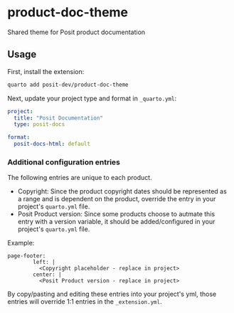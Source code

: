 # product-doc-theme

Shared theme for Posit product documentation

## Usage

First, install the extension:

```bash
quarto add posit-dev/product-doc-theme
```

Next, update your project type and format in `_quarto.yml`:

```yaml
project:
  title: "Posit Documentation"
  type: posit-docs

format:
  posit-docs-html: default
```

### Additional configuration entries

The following entries are unique to each product.

- Copyright: Since the product copyright dates should be represented as a range and is dependent on the product, override the entry in your project's `quarto.yml` file.
- Posit Product version: Since some products choose to autmate this entry with a version variable, it should be added/configured in your project's `quarto.yml` file.

Example:

```
page-footer:
        left: |
          <Copyright placeholder - replace in project>
        center: |
          <Posit Product version - replace in project> 
```

By copy/pasting and editing these entries into your project's yml, those entries will override 1:1 entries in the `_extension.yml`.
